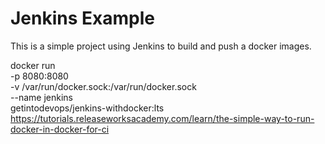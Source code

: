 # Jenkins Example

This is a simple project using Jenkins to build and push a docker images.

docker run \
  -p 8080:8080 \
  -v /var/run/docker.sock:/var/run/docker.sock \
  --name jenkins \
  getintodevops/jenkins-withdocker:lts
https://tutorials.releaseworksacademy.com/learn/the-simple-way-to-run-docker-in-docker-for-ci
